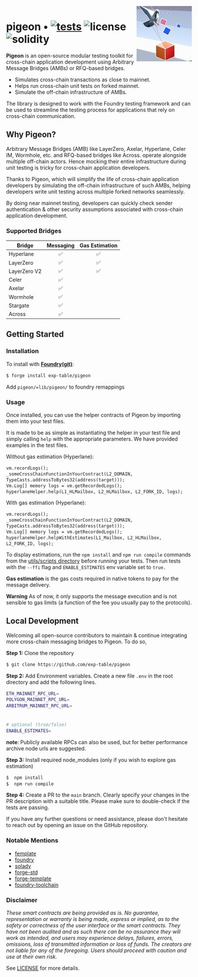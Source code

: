 <img align="right" width="150" height="150" top="100" src="./public/readme.png">

# pigeon • [![tests](https://github.com/exp-table/pigeon/actions/workflows/ci.yml/badge.svg?label=tests)](https://github.com/exp-table/pigeon/actions/workflows/ci.yml) ![license](https://img.shields.io/github/license/refcell/femplate?label=license) ![solidity](https://img.shields.io/badge/solidity-%5E0.8.21-lightgrey)

**Pigeon** is an open-source modular testing toolkit for cross-chain application development using Arbitrary Message Bridges (AMBs) or RFQ-based bridges.

- Simulates cross-chain transactions as close to mainnet.
- Helps run cross-chain unit tests on forked mainnet.
- Simulate the off-chain infrastructure of AMBs.

The library is designed to work with the Foundry testing framework and can be used to streamline the testing process for applications that rely on cross-chain communication.

## Why Pigeon?
Arbitrary Message Bridges (AMB) like LayerZero, Axelar, Hyperlane, Celer IM, Wormhole, etc. and RFQ-based bridges like Across. operate alongside multiple off-chain actors. Hence mocking their entire infrastructure during unit testing is tricky for cross-chain application developers. 

Thanks to Pigeon, which will simplify the life of cross-chain application developers by simulating the off-chain infrastructure of such AMBs, helping developers write unit testing across multiple forked networks seamlessly.

By doing near mainnet testing, developers can quickly check sender authentication & other security assumptions associated with cross-chain application development.

### Supported Bridges

| Bridge | Messaging | Gas Estimation |
| --------- | :----------: | :---------: |
| Hyperlane |      ✅      | ✅  |
| LayerZero |      ✅      | ✅  |
| LayerZero V2 |      ✅      | ✅  |
| Celer     |      ✅      |   |
| Axelar    |      ✅      |   |
| Wormhole    |      ✅      |   |
| Stargate  |      ✅      |   |
| Across    |      ✅      |   |
## Getting Started

### Installation

To install with [**Foundry(git)**](https://github.com/foundry-rs/foundry):

```sh
$ forge install exp-table/pigeon
```
Add `pigeon/=lib/pigeon/` to foundry remappings

### Usage

Once installed, you can use the helper contracts of Pigeon by importing them into your test files.

It is made to be as simple as instantiating the helper in your test file and simply calling `help` with the appropriate parameters.
We have provided examples in the test files.

Without gas estimation (Hyperlane):

```solidity
vm.recordLogs();
_someCrossChainFunctionInYourContract(L2_DOMAIN, TypeCasts.addressToBytes32(address(target)));
Vm.Log[] memory logs = vm.getRecordedLogs();
hyperlaneHelper.help(L1_HLMailbox, L2_HLMailbox, L2_FORK_ID, logs);
```

With gas estimation (Hyperlane):

```solidity
vm.recordLogs();
_someCrossChainFunctionInYourContract(L2_DOMAIN, TypeCasts.addressToBytes32(address(target)));
Vm.Log[] memory logs = vm.getRecordedLogs();
hyperlaneHelper.helpWithEstimates(L1_Mailbox, L2_HLMailbox, L2_FORK_ID, logs);
```

To display estimations, run the `npm install` and `npm run compile` commands from the [utils/scripts directory](./utils/scripts) before running your tests. Then run tests with the `--ffi` flag and `ENABLE_ESTIMATES` env variable set to `true.`

**Gas estimation** is the gas costs required in native tokens to pay for the message delivery.

**Warning** As of now, it only supports the message execution and is not sensible to gas limits (a function of the fee you usually pay to the protocols).

## Local Development
Welcoming all open-source contributors to maintain & continue integrating more cross-chain messaging bridges to Pigeon. To do so,

**Step 1:** Clone the repository
```sh
$ git clone https://github.com/exp-table/pigeon
```

**Step 2:** Add Environment variables. Create a new file `.env` in the root directory and add the following lines.

```sh
ETH_MAINNET_RPC_URL=
POLYGON_MAINNET_RPC_URL=
ARBITRUM_MAINNET_RPC_URL=


# optional (true/false)
ENABLE_ESTIMATES=
```

**note**: Publicly available RPCs can also be used, but for better performance archive node urls are suggested.

**Step 3:** Install required node_modules (only if you wish to explore gas estimation)

```sh
$  npm install 
$  npm run compile
```

**Step 4:** Create a PR to the `main` branch. Clearly specify your changes in the PR description with a suitable title. Please make sure to double-check if the tests are passing.

If you have any further questions or need assistance, please don't hesitate to reach out by opening an issue on the GitHub repository.

### Notable Mentions

- [femplate](https://github.com/refcell/femplate)
- [foundry](https://github.com/foundry-rs/foundry)
- [solady](https://github.com/Vectorized/solady)
- [forge-std](https://github.com/brockelmore/forge-std)
- [forge-template](https://github.com/foundry-rs/forge-template)
- [foundry-toolchain](https://github.com/foundry-rs/foundry-toolchain)

### Disclaimer

_These smart contracts are being provided as is. No guarantee, representation or warranty is being made, express or implied, as to the safety or correctness of the user interface or the smart contracts. They have not been audited and as such there can be no assurance they will work as intended, and users may experience delays, failures, errors, omissions, loss of transmitted information or loss of funds. The creators are not liable for any of the foregoing. Users should proceed with caution and use at their own risk._

See [LICENSE](./LICENSE) for more details.
